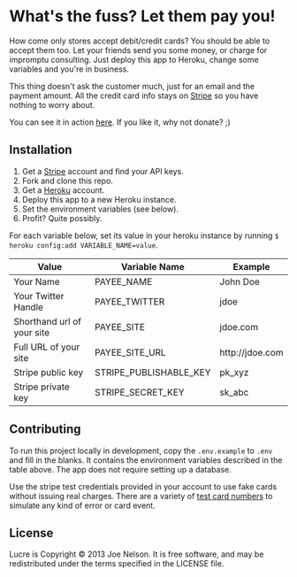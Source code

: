 # What's the fuss? Let them pay you!

How come only stores accept debit/credit cards? You should be able
to accept them too. Let your friends send you some money, or charge
for impromptu consulting. Just deploy this app to Heroku, change some
variables and you're in business.

This thing doesn't ask the customer much, just for an email
and the payment amount. All the credit card info stays on
[Stripe](https://stripe.com) so you have nothing to worry about.

You can see it in action [here](http://pay.begriffs.com). If you like
it, why not donate? ;)

## Installation

1. Get a [Stripe](https://stripe.com) account and find your API keys.
1. Fork and clone this repo.
1. Get a [Heroku](http://heroku.com) account.
1. Deploy this app to a new Heroku instance.
1. Set the environment variables (see below).
1. Profit? Quite possibly.

For each variable below, set its value in your heroku instance by
running `$ heroku config:add VARIABLE_NAME=value`.

<table>
  <thead>
    <tr>
      <th>Value</th>
      <th>Variable Name</th>
      <th>Example</th>
    </tr>
  </thead>
  <tbody>
    <tr>
      <td>Your Name</td>
      <td>PAYEE_NAME</td>
      <td>John Doe</td>
    </tr>
    <tr>
      <td>Your Twitter Handle</td>
      <td>PAYEE_TWITTER</td>
      <td>jdoe</td>
    </tr>
    <tr>
      <td>Shorthand url of your site</td>
      <td>PAYEE_SITE</td>
      <td>jdoe.com</td>
    </tr>
    <tr>
      <td>Full URL of your site</td>
      <td>PAYEE_SITE_URL</td>
      <td>http://jdoe.com</td>
    </tr>
    <tr>
      <td>Stripe public key</td>
      <td>STRIPE_PUBLISHABLE_KEY</td>
      <td>pk_xyz</td>
    </tr>
    <tr>
      <td>Stripe private key</td>
      <td>STRIPE_SECRET_KEY</td>
      <td>sk_abc</td>
    </tr>
  </tbody>
</table>

## Contributing

To run this project locally in development, copy the `.env.example` to
`.env` and fill in the blanks. It contains the environment variables
described in the table above. The app does not require setting up a
database.

Use the stripe test credentials provided in your account to use fake
cards without issuing real charges. There are a variety of [test card
numbers](https://stripe.com/docs/testing#cards) to simulate any kind of
error or card event.

## License

Lucre is Copyright © 2013 Joe Nelson. It is free software, and may be
redistributed under the terms specified in the LICENSE file.
